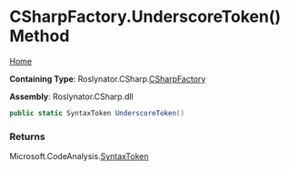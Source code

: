 <a name="_top"></a>

# CSharpFactory\.UnderscoreToken\(\) Method

[Home](../../../../README.md#_top)

**Containing Type**: Roslynator\.CSharp\.[CSharpFactory](../README.md#_top)

**Assembly**: Roslynator\.CSharp\.dll

```csharp
public static SyntaxToken UnderscoreToken()
```

### Returns

Microsoft\.CodeAnalysis\.[SyntaxToken](https://docs.microsoft.com/en-us/dotnet/api/microsoft.codeanalysis.syntaxtoken)

